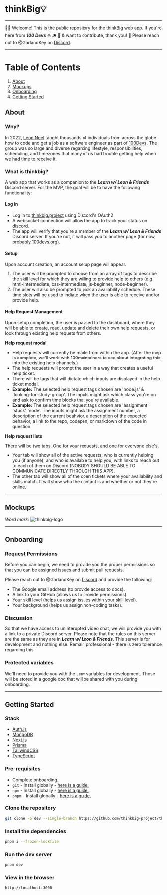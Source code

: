 # thinkBig💡

---

👋🏽 Welcome! This is the public repository for the [thinkBig](https://thinkbig.project) web app. If you're here from **_100 Devs_** ⛵ 🪵 🍕 & want to contribute, thank you! 🎉  Please reach out to @GarlandKey on [Discord](https://discordapp.com/users/297864485996068864).

---

# Table of Contents
1. [About](#about)
2. [Mockups](#mockups)
3. [Onboarding](#onboarding)
4. [Getting Started](#getting-started)

## About

### Why?

In 2022, [Leon Noel](https://github.com/leonnoel) taught thousands of individuals from across the globe how to code and get a job as a software engineer as part of [100Devs](100devs.org). The group was so large and diverse regarding lifestyle, responsibilities, scheduling, and timezones that many of us had trouble getting help when we had time to receive it.

### What is thinkbig?

A web app that works as a companion to the **_Learn w/ Leon & Friends_** Discord server. For the MVP, the goal will be to have the following functionality:

#### Log in

* Log in to [thinkbig.project](https://thinkbig.project) using Discord's OAuth2
* A websocket connection will allow the app to track your status on discord.
* The app will verify that you're a member of the **_Learn w/ Leon & Friends_** Discord server. If you're not, it will pass you to another page (for now, probably [100devs.org](https://100devs.org)).

#### Setup

Upon account creation, an account setup page will appear.

1. The user will be prompted to choose from an array of tags to describe the skill level for which they are willing to provide help to others (e.g. html-intermediate, css-intermediate, js-beginner, node-beginner).
2. The user will also be prompted to pick an availability schedule. These time slots will be used to indiate when the user is able to receive and/or provide help.

#### Help Request Management

Upon setup completion, the user is passed to the dashboard, where they will be able to create, read, update and delete their own help requests, or look through existing help requets from others.

**Help request modal**
* Help requests will currently be made from within the app. (After the mvp is complete, we'll work with 100maintainers to see about integrating this into the existing help channels.)
* The help requests will prompt the user in a way that creates a useful help ticket.
* There will be tags that will dictate which inputs are displayed in the help ticket modal.
* **Example:** The selected help request tags chosen are 'node.js' & 'looking-for-study-group'. The inputs might ask which class you're on and ask to confirm time blocks that you're available. 
* **Example:** The selected help request tags chosen are 'assignment' 'stuck' 'node'. The inputs might ask the assignment number, a description of the current beahvior, a description of the expected behavior, a link to the repo, codepen, or markdown of the code in question.

**Help request lists**

There will be two tabs. One for your requests, and one for everyone else's.
* Your tab will show all of the active requests, who is currently helping you (if anyone), and who is available to help you, with links to reach out to each of them on Discord (NOBODY SHOULD BE ABLE TO COMMUNICATE DIRECTLY THROUGH THIS APP).
* The other tab will show all of the open tickets where your availability and skills match. It will show who the contact is and whether or not they're online.

---
## Mockups

_Word mark:_
![thinkbig-logo](https://github.com/thinkbig-project/thinkbig/assets/3108516/8cb08abe-0d51-47a2-9b01-6d504ae16929)

---

## Onboarding

### Request Permissions

Before you can begin, we need to provide you the proper permissions so that you can be assigned issues and submit pull requests.

Please reach out to @GarlandKey on [Discord](https://discordapp.com/users/297864485996068864) and provide the following:

* The Google email address (to provide access to docs).
* A link to your GitHub (allows us to provide permissions).
* Your skill level (helps us assign issues within your skill level).
* Your background (helps us assign non-coding tasks).

### Discussion

So that we have access to uninterupted video chat, we will provide you with a link to a private Discord server. Please note that the rules on this server are the same as they are in **_Learn w/ Leon & Friends_**. This server is for development and nothing else. Remain professional - there is zero tolerance regarding this.

### Protected variables

We'll need to provide you with the `.env` variables for development. Those will be stored in a google doc that will be shared with you during onboarding.

---

## Getting Started

### Stack
* [Auth.js](https://authjs.dev/)
* [MongoDB](https://www.mongodb.com/docs/)
* [Next.js](https://nextjs.org/docs)
* [Prisma](https://www.prisma.io/docs/getting-started)
* [TailwindCSS](https://tailwindcss.com/docs/installation)
* [TypeScript](https://www.typescriptlang.org/docs/)

### Pre-requisites

* Complete onboarding.
* `git` - Install globally - [here is a guide.](https://git-scm.com/book/en/v2/Getting-Started-Installing-Git)
* `npm` - Install globally - [here is a guide.](https://docs.npmjs.com/downloading-and-installing-node-js-and-npm)
* `pnpm` - Install globally - [here is a guide.](https://pnpm.io/installation)

### Clone the repository

```bash
git clone -b dev --single-branch https://github.com/thinkbig-project/thinkbig.git && cd thinkbig
```



### Install the dependencies

```bash
pnpm i --frozen-lockfile
```

### Run the dev server

```bash
pnpm dev
```

### View in the browser

```url
http://localhost:3000
```